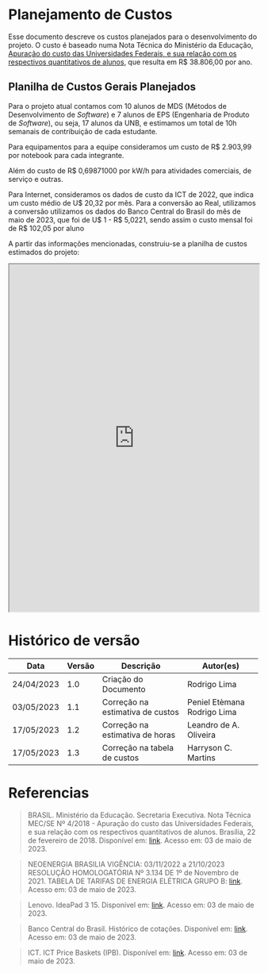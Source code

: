 # Planejamento de Custos 

Esse documento descreve os custos planejados para o desenvolvimento do projeto. O custo é baseado numa Nota Técnica do Ministério da Educação, [Apuração do custo das Universidades Federais, e sua relação com os respectivos quantitativos de alunos](http://www.forplad.andifes.org.br/sites/default/files/forplad/comissaoplanejamento/NT_04-2018_e_anexos_-_apura%C3%A7%C3%A3o_do_custo_das_universidades.pdf), que resulta em R$ 38.806,00 por ano. 

## Planilha de Custos Gerais Planejados 

Para o projeto atual contamos com 10 alunos de MDS (Métodos de Desenvolvimento de *Software*) e 7 alunos de EPS (Engenharia de Produto de *Software*), ou seja, 17 alunos da UNB, e estimamos um total de 10h semanais de contribuição de cada estudante. 

Para equipamentos para a equipe consideramos um custo de R$ 2.903,99 por notebook para cada integrante. 

Além do custo de R$ 0,69871000 por kW/h para atividades comerciais, de serviço e outras. 

Para Internet, consideramos os dados de custo da ICT de 2022, que indica um custo médio de U$ 20,32 por mês. Para a conversão ao Real, utilizamos a conversão utilizamos os dados do Banco Central do Brasil do mês de maio de 2023, que foi de U$ 1 - R$ 5,0221, sendo assim o custo mensal foi de R$ 102,05 por aluno 

A partir das informações mencionadas, construiu-se a planilha de custos estimados do projeto: 

<iframe width=100% height=700 src="https://docs.google.com/spreadsheets/d/e/2PACX-1vSQrKjqE8OL75o37ep6-bq66D_a15p7WIWworVV4GwoOlCh0U8NUksXIsxJIBDplNaDcuy2weM74OPO/pubhtml?widget=true&amp;headers=false%22%3E"></iframe>


 

# Histórico de versão 

| Data | Versão | Descrição | Autor(es)| 
| ----- | ---- | ---- | ---- | 
| 24/04/2023 | 1.0 | Criação do Documento | Rodrigo Lima | 
| 03/05/2023 | 1.1 | Correção na estimativa de custos | Peniel Etèmana Rodrigo Lima | 
| 17/05/2023 | 1.2 | Correção na estimativa de horas | Leandro de A. Oliveira | 
| 17/05/2023 | 1.3 | Correção na tabela de custos | Harryson C. Martins |

 

# Referencias 

> BRASIL. Ministério da Educação. Secretaria Executiva. Nota Técnica MEC/SE Nº 4/2018 - Apuração do custo das Universidades Federais, e sua relação com os respectivos quantitativos de alunos. Brasília, 22 de fevereiro de 2018. Disponível em: [link](http://www.forplad.andifes.org.br/sites/default/files/forplad/comissaoplanejamento/NT_04-2018_e_anexos_-_apura%C3%A7%C3%A3o_do_custo_das_universidades.pdf). Acesso em: 03 de maio de 2023. 
 
> NEOENERGIA BRASILIA VIGÊNCIA: 03/11/2022 a 21/10/2023 RESOLUÇÃO HOMOLOGATÓRIA Nº 3.134 DE 1º de Novembro de 2021. TABELA DE TARIFAS DE ENERGIA ELÉTRICA GRUPO B: [link](https://www.neoenergiabrasilia.com.br/residencial-e-rural/Documents/tafiras%20vigentes/01_nbsb_tarifas_energia_eletrica_grupoB_nov_2022_reh3134.pdf). Acesso em: 03 de maio de 2023. 

> Lenovo. IdeaPad 3 15. Disponível em: [link](https://www.lenovo.com/br/pt/laptops/ideapad/serie-300/IdeaPad-3-15ALC6/p/82MFS00000). Acesso em: 03 de maio de 2023. 

> Banco Central do Brasil. Histórico de cotações. Disponível em: [link](https://www.bcb.gov.br/estabilidadefinanceira/historicocotacoes). Acesso em: 03 de maio de 2023. 

> ICT. ICT Price Baskets (IPB). Disponível em: [link](https://www.itu.int/en/ITU-D/Statistics/Dashboards/Pages/IPB.aspx). Acesso em: 03 de maio de 2023. 